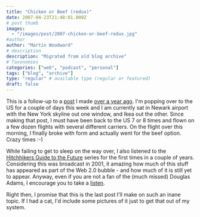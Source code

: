 ```yaml
---
title: "Chicken or Beef (redux)"
date: 2007-04-23T21:48:01.000Z
# post thumb
images:
  - "/images/post/2007-chicken-or-beef-redux.jpg"
#author
author: "Martin Woodward"
# description
description: "Migrated from old blog archive"
# Taxonomies
categories: ["web", "podcast", "personal"]
tags: ["blog", "archive"]
type: "regular" # available type (regular or featured)
draft: false
---
```


This is a follow-up to a [post](http://www.woodwardweb.com/personal/000171.html) I made [over a year ago](http://www.woodwardweb.com/personal/000171.html). I'm popping over to the US for a couple of days this week and I am currently sat in Newark airport with the New York skyline out one window, and Ikea out the other. Since making that post, I must have been back to the US 7 or 8 times and flown on a few dozen flights with several different carriers. On the flight over this morning, I finally broke with form and actually went for the beef option. Crazy times :-)

While failing to get to sleep on the way over, I also listened to the [Hitchhikers Guide to the Future](http://www.bbc.co.uk/radio4/hhgttf/) series for the first times in a couple of years. Considering this was broadcast in 2001, it amazing how much of this stuff has appeared as part of the Web 2.0 bubble - and how much of it is still yet to appear. Anyway, even if you are not a fan of the (much missed) Douglas Adams, I encourage you to take a [listen](http://www.bbc.co.uk/radio4/hhgttf/).

Right then, I promise that this is the last post I'll make on such an inane topic. If I had a cat, I'd include some pictures of it just to get that out of my system.
